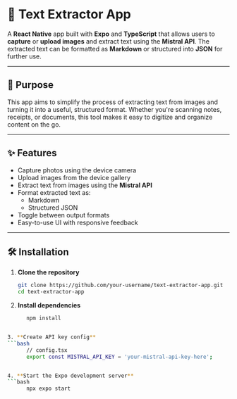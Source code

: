 # 📸 Text Extractor App

A **React Native** app built with **Expo** and **TypeScript** that allows users to **capture** or **upload images** and extract text using the **Mistral API**. The extracted text can be formatted as **Markdown** or structured into **JSON** for further use.

---

## 🚀 Purpose

This app aims to simplify the process of extracting text from images and turning it into a useful, structured format. Whether you're scanning notes, receipts, or documents, this tool makes it easy to digitize and organize content on the go.

---

## ✨ Features

- Capture photos using the device camera
- Upload images from the device gallery
- Extract text from images using the **Mistral API**
- Format extracted text as:
  - Markdown
  - Structured JSON
- Toggle between output formats
- Easy-to-use UI with responsive feedback

---

## 🛠️ Installation

1. **Clone the repository**

   ```bash
   git clone https://github.com/your-username/text-extractor-app.git
   cd text-extractor-app

2. **Install dependencies**
  ```bash
        npm install


3. **Create API key config**
  ```bash
        // config.tsx
        export const MISTRAL_API_KEY = 'your-mistral-api-key-here';


4. **Start the Expo development server**
  ```bash
        npx expo start

